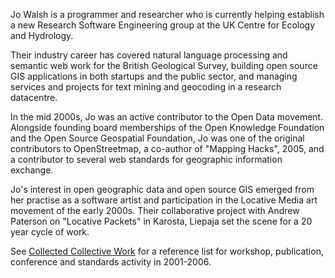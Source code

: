 Jo Walsh is a programmer and researcher who is currently helping establish a new Research Software Engineering group at the UK Centre for Ecology and Hydrology.

Their industry career has covered natural language processing and semantic web work for the British Geological Survey, building open source GIS applications in both startups
and the public sector, and managing services and projects for text mining and geocoding in a research datacentre. 

In the mid 2000s, Jo was an active contributor to the Open Data movement. Alongside founding board memberships of the Open Knowledge Foundation
and the Open Source Geospatial Foundation, Jo was one of the original contributors to OpenStreetmap, a co-author of "Mapping Hacks", 2005, and a contributor to several web standards for
geographic information exchange.

Jo's interest in open geographic data and open source GIS emerged from her practise as a software artist and participation in the Locative Media art movement of the early 2000s. Their collaborative project with Andrew Paterson on "Locative Packets" in Karosta, Liepaja set the scene for a 20 year cycle of work. 

See [Collected Collective Work](COLLECTED.md) for a reference list for workshop, publication, conference and standards activity in 2001-2006.
